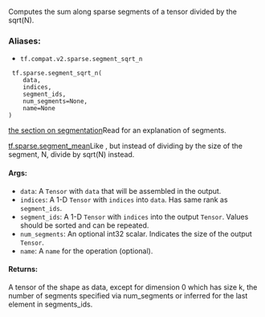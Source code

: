 
Computes the sum along sparse segments of a tensor divided by the sqrt(N).
### Aliases:
- `tf.compat.v2.sparse.segment_sqrt_n`

```
 tf.sparse.segment_sqrt_n(
    data,
    indices,
    segment_ids,
    num_segments=None,
    name=None
)
```
[the section on segmentation](https://tensorflow.org/api_docs/python/tf/math#Segmentation)Read  for an explanation of segments.

[tf.sparse.segment_mean](https://www.tensorflow.org/api_docs/python/tf/sparse/segment_mean)Like , but instead of dividing by the size of the segment, N, divide by sqrt(N) instead.

#### Args:
- `data`: A `Tensor` with `data` that will be assembled in the output.
- `indices`: A 1-D `Tensor` with `indices` into `data`. Has same rank as `segment_ids`.
- `segment_ids`: A 1-D `Tensor` with `indices` into the output `Tensor`. Values should be sorted and can be repeated.
- `num_segments`: An optional int32 scalar. Indicates the size of the output `Tensor`.
- `name`: A `name` for the operation (optional).
#### Returns:

A tensor of the shape as data, except for dimension 0 which has size k, the number of segments specified via num_segments or inferred for the last element in segments_ids.
